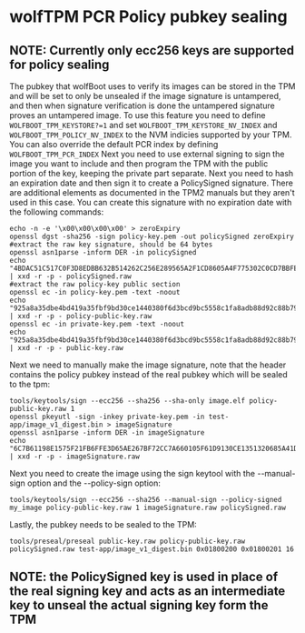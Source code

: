 # wolfTPM PCR Policy pubkey sealing

## NOTE: Currently only ecc256 keys are supported for policy sealing

The pubkey that wolfBoot uses to verify its images can be stored in the TPM and will be set to only be unsealed if the image signature is untampered, and then when signature verification is done the untampered signature proves an untampered image.
To use this feature you need to define `WOLFBOOT_TPM_KEYSTORE?=1` and set `WOLFBOOT_TPM_KEYSTORE_NV_INDEX` and `WOLFBOOT_TPM_POLICY_NV_INDEX` to the NVM indicies supported by your TPM. You can also override the default PCR index by defining `WOLFBOOT_TPM_PCR_INDEX`
Next you need to use external signing to sign the image you want to include and then program the TPM with the public portion of the key, keeping the private part separate. Next you need to hash an expiration date and then sign it to create a PolicySigned signature. There are additional elements as documented in the TPM2 manuals but they aren't used in this case. You can create this signature with no expiration date with the following commands:

```
echo -n -e '\x00\x00\x00\x00' > zeroExpiry
openssl dgst -sha256 -sign policy-key.pem -out policySigned zeroExpiry
#extract the raw key signature, should be 64 bytes
openssl asn1parse -inform DER -in policySigned
echo "4BDAC51C517C0F3D8EDBB632B514262C256E289565A2F1CD8605A4F775302C0CD7BBFE0242CAA536A30C87A37756C390DB9A2B06037B15476A509CA06B857B6D" | xxd -r -p - policySigned.raw
#extract the raw policy-key public section
openssl ec -in policy-key.pem -text -noout
echo "925a8a35dbe4bd419a35fbf9bd30ce1440380f6d3bcd9bc5558c1fa8adb88d92c88b797dfca39af80ca9729c61508813df8254575cef48674071cf75c30e6aa8" | xxd -r -p - policy-public-key.raw
openssl ec -in private-key.pem -text -noout
echo "925a8a35dbe4bd419a35fbf9bd30ce1440380f6d3bcd9bc5558c1fa8adb88d92c88b797dfca39af80ca9729c61508813df8254575cef48674071cf75c30e6aa8" | xxd -r -p - public-key.raw
```

Next we need to manually make the image signature, note that the header contains the policy pubkey instead of the real pubkey which will be sealed to the tpm:

```
tools/keytools/sign --ecc256 --sha256 --sha-only image.elf policy-public-key.raw 1
openssl pkeyutl -sign -inkey private-key.pem -in test-app/image_v1_digest.bin > imageSignature
openssl asn1parse -inform DER -in imageSignature
echo "6C7B61198E1575F21FB6FFE3D65AE267BF72CC7A660105F61D9130CE1351320685A41D401F3B453951C06A3150DBC51F9B7CFA39748079B489E6C1CFAECF2EBF" | xxd -r -p - imageSignature.raw
```

Next you need to create the image using the sign keytool with the --manual-sign option and the --policy-sign option:

```
tools/keytools/sign --ecc256 --sha256 --manual-sign --policy-signed my_image policy-public-key.raw 1 imageSignature.raw policySigned.raw
```

Lastly, the pubkey needs to be sealed to the TPM:

```
tools/preseal/preseal public-key.raw policy-public-key.raw policySigned.raw test-app/image_v1_digest.bin 0x01800200 0x01800201 16
```

## NOTE: the PolicySigned key is used in place of the real signing key and acts as an intermediate key to unseal the actual signing key form the TPM
